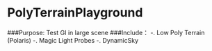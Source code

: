 # PolyTerrainPlayground
###Purpose: Test GI in large scene
###Include：
-. Low Poly Terrain (Polaris)
-. Magic Light Probes
-. DynamicSky



